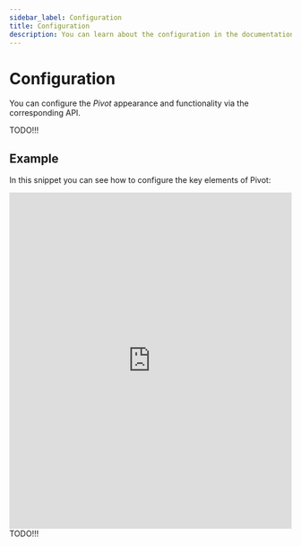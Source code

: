```yaml
---
sidebar_label: Configuration
title: Configuration
description: You can learn about the configuration in the documentation of the DHTMLX JavaScript Pivot library. Browse developer guides and API reference, try out code examples and live demos, and download a free 30-day evaluation version of DHTMLX Pivot.
---
```


# Configuration

You can configure the *Pivot* appearance and functionality via the corresponding API.

TODO!!!

## Example

In this snippet you can see how to configure the key elements of Pivot:

<iframe src="https://snippet.dhtmlx.com/" frameborder="0" class="snippet_iframe" width="100%" height="600"></iframe> TODO!!!
